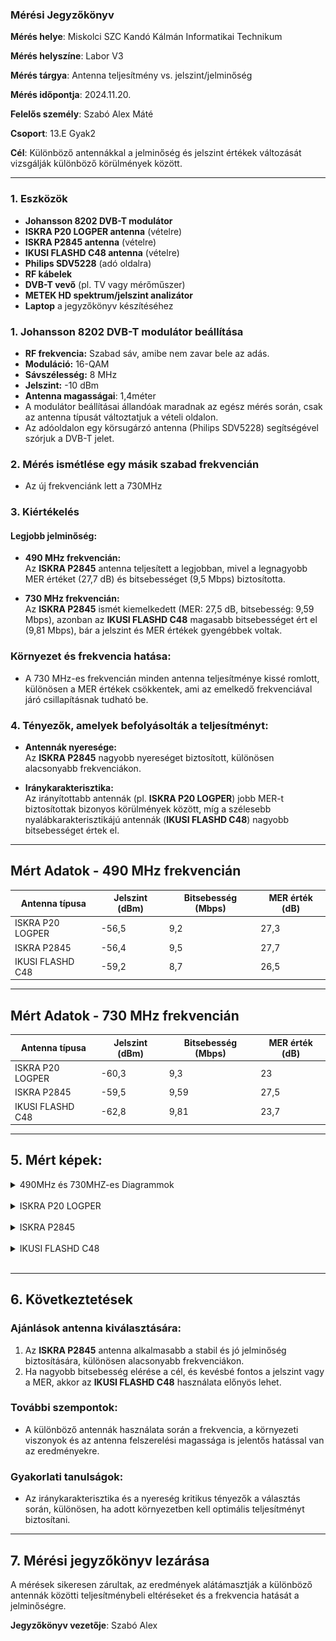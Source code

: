 ### Mérési Jegyzőkönyv

**Mérés helye**: Miskolci SZC Kandó Kálmán Informatikai Technikum 

**Mérés helyszíne**: Labor V3

**Mérés tárgya**: Antenna teljesítmény vs. jelszint/jelminőség

**Mérés időpontja**: 2024.11.20.  

**Felelős személy**: Szabó Alex Máté

**Csoport**: 13.E Gyak2

**Cél**: Különböző antennákkal a jelminőség és jelszint értékek változását vizsgálják különböző körülmények között.


---

### 1. **Eszközök**

- **Johansson 8202 DVB-T modulátor**
- **ISKRA P20 LOGPER antenna** (vételre)
- **ISKRA P2845 antenna** (vételre)
- **IKUSI FLASHD C48 antenna** (vételre)
- **Philips SDV5228** (adó oldalra)
- **RF kábelek**
- **DVB-T vevő** (pl. TV vagy mérőműszer)
- **METEK HD spektrum/jelszint analizátor**
- **Laptop** a jegyzőkönyv készítéséhez


### 1. Johansson 8202 DVB-T modulátor beállítása
- **RF frekvencia:** Szabad sáv, amibe nem zavar bele az adás.
- **Moduláció:** 16-QAM
- **Sávszélesség:** 8 MHz
- **Jelszint:** -10 dBm
- **Antenna magasságai**: 1,4méter
- A modulátor beállításai állandóak maradnak az egész mérés során, csak az antenna típusát változtatjuk a vételi oldalon.
- Az adóoldalon egy körsugárzó antenna (Philips SDV5228) segítségével szórjuk a DVB-T jelet.

### 2. Mérés ismétlése egy másik szabad frekvencián

- Az új frekvenciánk lett a 730MHz
 

### 3. Kiértékelés
#### Legjobb jelminőség:

- **490 MHz frekvencián:**  
  Az **ISKRA P2845** antenna teljesített a legjobban, mivel a legnagyobb MER értéket (27,7 dB) és bitsebességet (9,5 Mbps) biztosította.

- **730 MHz frekvencián:**  
  Az **ISKRA P2845** ismét kiemelkedett (MER: 27,5 dB, bitsebesség: 9,59 Mbps), azonban az **IKUSI FLASHD C48** magasabb bitsebességet ért el (9,81 Mbps), bár a jelszint és MER értékek gyengébbek voltak.

### Környezet és frekvencia hatása:

- A 730 MHz-es frekvencián minden antenna teljesítménye kissé romlott, különösen a MER értékek csökkentek, ami az emelkedő frekvenciával járó csillapításnak tudható be.

### 4. Tényezők, amelyek befolyásolták a teljesítményt:

- **Antennák nyeresége:**  
  Az **ISKRA P2845** nagyobb nyereséget biztosított, különösen alacsonyabb frekvenciákon.

- **Iránykarakterisztika:**  
  Az irányítottabb antennák (pl. **ISKRA P20 LOGPER**) jobb MER-t biztosítottak bizonyos körülmények között, míg a szélesebb nyalábkarakterisztikájú antennák (**IKUSI FLASHD C48**) nagyobb bitsebességet értek el.


---

## Mért Adatok - 490 MHz frekvencián

| **Antenna típusa**       | **Jelszint (dBm)**  | **Bitsebesség (Mbps)** | **MER érték (dB)**  |
|--------------------------|---------------------|------------------------|---------------------|
| ISKRA P20 LOGPER         |      -56,5          |        9,2             |      27,3           |
| ISKRA P2845              |      -56,4          |        9,5             |      27,7           |
| IKUSI FLASHD C48         |      -59,2          |        8,7             |      26,5           |

---

## Mért Adatok - 730 MHz frekvencián

| **Antenna típusa**       | **Jelszint (dBm)** | **Bitsebesség (Mbps)** | **MER érték (dB)** |
|--------------------------|---------------------|------------------------|--------------------|
| ISKRA P20 LOGPER         |   -60,3             |       9,3              |       23           |
| ISKRA P2845              |   -59,5             |       9,59             |       27,5         |
| IKUSI FLASHD C48         |   -62,8             |       9,81             |       23,7         |

---

## 5. Mért képek:
<details>
  <summary>490MHz és 730MHZ-es Diagrammok</summary>

<img src="https://raw.githubusercontent.com/1SzatmariAndras6/TAVKOZLES/refs/heads/main/JEGYZOKONYV/06.%20Antenna%20jelszint/K%C3%A9perny%C5%91k%C3%A9p%202024-11-14%20135237.png"/>

<br>

*A három antenna teljesítményének összehasonlítására a 490 MHz-es frekvencián. Az oszlopok a jelszintet (dBm) mutatják, míg a pontokkal összekötött vonalak a MER értéket (dB) és a bitsebességet (Mbps) szemléltetik. A különböző színek és vonalstílusok megkönnyítik az adatok átlátását.*

<br>

730 MHz Diagramm:
<img src="https://raw.githubusercontent.com/1SzatmariAndras6/TAVKOZLES/refs/heads/main/JEGYZOKONYV/06.%20Antenna%20jelszint/Antenna%20parame%CC%81terek%20o%CC%88sszehasonli%CC%81ta%CC%81sa%20optimaliza%CC%81lt%20ska%CC%81la%CC%81za%CC%81ssal.png"/>

<br>
Itt látható a grafikon, amely az antennák teljesítménymutatóit (jelszint, bitsebesség és MER érték) ábrázolja a 730 MHz-es frekvencián. A következő elemeket tartalmazza:
<br>
- Kék vonal (Jelszint dBm): Alacsonyabb értékek jelzik a jobb jelszintet.
  <br>
- Narancssárga vonal (Bitsebesség Mbps): Az adatátvitel sebességét mutatja.
  <br>
- Zöld vonal (MER dB): A jelminőség mutatója.

 
 </details>
 
<br>
 
<details>
    <summary>ISKRA P20 LOGPER</summary>
    <img src="https://raw.githubusercontent.com/1SzatmariAndras6/TAVKOZLES/refs/heads/main/JEGYZOKONYV/06.%20Antenna%20jelszint/220318106.jpg"/>
  <br>
  1. kép: 490 MHz
    <img src="https://raw.githubusercontent.com/1SzatmariAndras6/TAVKOZLES/refs/heads/main/JEGYZOKONYV/06.%20Antenna%20jelszint/its_snapshot_0001.bmp"/>
   730MHz :
  <br>
    <img src="https://raw.githubusercontent.com/1SzatmariAndras6/TAVKOZLES/refs/heads/main/JEGYZOKONYV/06.%20Antenna%20jelszint/its_snapshot_0051.bmp"/>

</details>
 
<br>
 
<details>
    <summary>ISKRA P2845</summary>
  <img src="https://raw.githubusercontent.com/1SzatmariAndras6/TAVKOZLES/refs/heads/main/JEGYZOKONYV/06.%20Antenna%20jelszint/iskra-p-2845_6018d271.jpg"/>
<br>
2.kép: 490MHz
    <img src="https://raw.githubusercontent.com/1SzatmariAndras6/TAVKOZLES/refs/heads/main/JEGYZOKONYV/06.%20Antenna%20jelszint/its_snapshot_0002.bmp"/>
     730MHz :
  <br>
    <img src="https://raw.githubusercontent.com/1SzatmariAndras6/TAVKOZLES/refs/heads/main/JEGYZOKONYV/06.%20Antenna%20jelszint/its_snapshot_0053.bmp"/>
   

 


 </details>
 <br>
<details>
    <summary>IKUSI FLASHD C48</summary>
    <img src="https://raw.githubusercontent.com/1SzatmariAndras6/TAVKOZLES/refs/heads/main/JEGYZOKONYV/06.%20Antenna%20jelszint/3913-1.png"/>
   <br>
   3. kép: 490MHz
    <img src="https://raw.githubusercontent.com/1SzatmariAndras6/TAVKOZLES/refs/heads/main/JEGYZOKONYV/06.%20Antenna%20jelszint/its_snapshot_0003.bmp"/>
    730MHz :
  <br>
   <img src="https://raw.githubusercontent.com/1SzatmariAndras6/TAVKOZLES/refs/heads/main/JEGYZOKONYV/06.%20Antenna%20jelszint/its_snapshot_0054.bmp"/>
   

 </details>
 
<br>

---

## 6. Következtetések

### Ajánlások antenna kiválasztására:

1. Az **ISKRA P2845** antenna alkalmasabb a stabil és jó jelminőség biztosítására, különösen alacsonyabb frekvenciákon.
2. Ha nagyobb bitsebesség elérése a cél, és kevésbé fontos a jelszint vagy a MER, akkor az **IKUSI FLASHD C48** használata előnyös lehet.

### További szempontok:

- A különböző antennák használata során a frekvencia, a környezeti viszonyok és az antenna felszerelési magassága is jelentős hatással van az eredményekre.

### Gyakorlati tanulságok:

- Az iránykarakterisztika és a nyereség kritikus tényezők a választás során, különösen, ha adott környezetben kell optimális teljesítményt biztosítani.

---

## 7. Mérési jegyzőkönyv lezárása

A mérések sikeresen zárultak, az eredmények alátámasztják a különböző antennák közötti teljesítménybeli eltéréseket és a frekvencia hatását a jelminőségre.



**Jegyzőkönyv vezetője**: Szabó Alex
